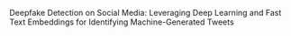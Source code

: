 Deepfake Detection on Social Media: Leveraging Deep Learning and Fast Text Embeddings for Identifying Machine-Generated Tweets
